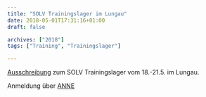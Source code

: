 ```yaml
---
title: "SOLV Trainingslager im Lungau"
date: 2018-05-01T17:31:16+01:00
draft: false

archives: ["2018"]
tags: ["Training", "Trainingslager"]

---
```


[Ausschreibung](/post/2018/05/SOLV_TLLungau2018.pdf) zum SOLV Trainingslager vom 18.-21.5. im Lungau.

Anmeldung über [ANNE](www.oefol.at/anne)

<!--more-->
